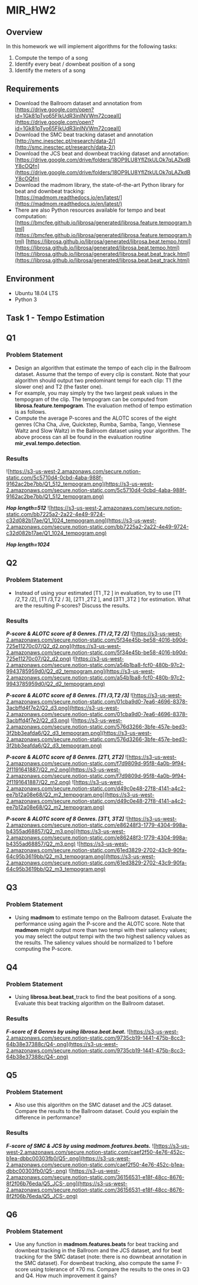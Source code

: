 # MIR_HW2

## Overview
In this homework we will implement algorithms for the following tasks: 
1. Compute the tempo of a song
2. Identify every beat / downbeat position of a song
3. Identify the meters of a song

## Requirements
- Download the Ballroom dataset and annotation from [https://drive.google.com/open?id=1Gk81pTyo65FIkUdR3inlNVWm72cqeaII](https://drive.google.com/open?id=1Gk81pTyo65FIkUdR3inlNVWm72cqeaII)
- Download the SMC beat tracking dataset and annotation [http://smc.inesctec.pt/research/data-2/](http://smc.inesctec.pt/research/data-2/)
- Download the JCS beat and downbeat tracking dataset and annotation: [https://drive.google.com/drive/folders/18OP9LU8YflZtkULOk7qLAZkdBY8cOQfn](https://drive.google.com/drive/folders/18OP9LU8YflZtkULOk7qLAZkdBY8cOQfn)
- Download the madmom library, the state-of-the-art Python library for beat and downbeat tracking: [https://madmom.readthedocs.io/en/latest/](https://madmom.readthedocs.io/en/latest/)
- There are also Python resources available for tempo and beat computation: [https://bmcfee.github.io/librosa/generated/librosa.feature.tempogram.html](https://bmcfee.github.io/librosa/generated/librosa.feature.tempogram.html) [https://librosa.github.io/librosa/generated/librosa.beat.tempo.html](https://librosa.github.io/librosa/generated/librosa.beat.tempo.html) [https://librosa.github.io/librosa/generated/librosa.beat.beat_track.html](https://librosa.github.io/librosa/generated/librosa.beat.beat_track.html)

## Environment
- Ubuntu 18.04 LTS
- Python 3

## Task 1 - Tempo Estimation

## Q1

### Problem Statement

- Design an algorithm that estimate the tempo of each clip in the Ballroom dataset. Assume that the tempo of every clip is constant. Note that your algorithm should output two predominant tempi for each clip: T1 (the slower one) and T2 (the faster one).
- For example, you may simply try the two largest peak values in the tempogram of the clip. The tempogram can be computed from **librosa.feature.tempogram**. The evaluation method of tempo estimation is as follows.
- Compute the average P-scores and the ALOTC scores of the eight genres (Cha Cha, Jive, Quickstep, Rumba, Samba, Tango, Viennese Waltz and Slow Waltz) in the Ballroom dataset using your algorithm. The above process can all be found in the evaluation routine **mir_eval.tempo.detection**.

### Results
![https://s3-us-west-2.amazonaws.com/secure.notion-static.com/5c5710d4-0cbd-4aba-988f-9162ac2be7bb/Q1_512_tempogram.png](https://s3-us-west-2.amazonaws.com/secure.notion-static.com/5c5710d4-0cbd-4aba-988f-9162ac2be7bb/Q1_512_tempogram.png)

***Hop length=512***
![https://s3-us-west-2.amazonaws.com/secure.notion-static.com/bb7225a2-2a22-4e49-9724-c32d082b17ae/Q1_1024_tempogram.png](https://s3-us-west-2.amazonaws.com/secure.notion-static.com/bb7225a2-2a22-4e49-9724-c32d082b17ae/Q1_1024_tempogram.png)

***Hop length=1024***

## Q2

### Problem Statement

- Instead of using your estimated [T1 ,T2 ] in evaluation, try to use [T1 /2,T2 /2], [T1 /3,T2 / 3], [2T1 ,2T2 ], and [3T1 ,3T2 ] for estimation. What are the resulting P-scores? Discuss the results.

### Results
***P-score & ALOTC score of 8 Genres. [T1 /2,T2 /2]***
![https://s3-us-west-2.amazonaws.com/secure.notion-static.com/5f34e45b-be58-4016-b90d-725e11270c07/Q2_d2.png](https://s3-us-west-2.amazonaws.com/secure.notion-static.com/5f34e45b-be58-4016-b90d-725e11270c07/Q2_d2.png)
![https://s3-us-west-2.amazonaws.com/secure.notion-static.com/a54b1ba8-fcf0-480b-97c2-9943785959d0/Q2_d2_tempogram.png](https://s3-us-west-2.amazonaws.com/secure.notion-static.com/a54b1ba8-fcf0-480b-97c2-9943785959d0/Q2_d2_tempogram.png)

***P-score & ALOTC score of 8 Genres. [T1 /3,T2 /3]***
![https://s3-us-west-2.amazonaws.com/secure.notion-static.com/01cba9d0-7ea6-4696-8378-3acbffd4f7e2/Q2_d3.png](https://s3-us-west-2.amazonaws.com/secure.notion-static.com/01cba9d0-7ea6-4696-8378-3acbffd4f7e2/Q2_d3.png)
![https://s3-us-west-2.amazonaws.com/secure.notion-static.com/576d3266-3bfe-457e-bed3-3f2bb3eafda6/Q2_d3_tempogram.png](https://s3-us-west-2.amazonaws.com/secure.notion-static.com/576d3266-3bfe-457e-bed3-3f2bb3eafda6/Q2_d3_tempogram.png)

***P-score & ALOTC score of 8 Genres. [2T1, 2T2]***
![https://s3-us-west-2.amazonaws.com/secure.notion-static.com/f7d9809d-95f8-4a0b-9f94-2f1191641887/Q2_m2.png](https://s3-us-west-2.amazonaws.com/secure.notion-static.com/f7d9809d-95f8-4a0b-9f94-2f1191641887/Q2_m2.png)
![https://s3-us-west-2.amazonaws.com/secure.notion-static.com/d49c0e48-27f8-4141-a4c2-ee7b12a08e68/Q2_m2_tempogram.png](https://s3-us-west-2.amazonaws.com/secure.notion-static.com/d49c0e48-27f8-4141-a4c2-ee7b12a08e68/Q2_m2_tempogram.png)

***P-score & ALOTC score of 8 Genres. [3T1, 3T2]***
![https://s3-us-west-2.amazonaws.com/secure.notion-static.com/e86248f3-1779-4304-998a-b4355ad68857/Q2_m3.png](https://s3-us-west-2.amazonaws.com/secure.notion-static.com/e86248f3-1779-4304-998a-b4355ad68857/Q2_m3.png)
![https://s3-us-west-2.amazonaws.com/secure.notion-static.com/61ed3829-2702-43c9-90fa-64c95b3619bb/Q2_m3_tempogram.png](https://s3-us-west-2.amazonaws.com/secure.notion-static.com/61ed3829-2702-43c9-90fa-64c95b3619bb/Q2_m3_tempogram.png)

## Q3

### Problem Statement

- Using **madmom** to estimate tempo on the Ballroom dataset. Evaluate the performance using again the P-score and the ALOTC score. Note that **madmom** might output more than two tempi with their saliency values; you may select the output tempi with the two highest saliency values as the results. The saliency values should be normalized to 1 before computing the P-score.

## Q4

### Problem Statement

- Using **librosa.beat.beat**_track to find the beat positions of a song. Evaluate this beat tracking algorithm on the Ballroom dataset.

### Results

***F-score of 8 Genres by using librosa.beat.beat.***
![https://s3-us-west-2.amazonaws.com/secure.notion-static.com/9735cb19-1441-475b-8cc3-64b38e37388c/Q4-.png](https://s3-us-west-2.amazonaws.com/secure.notion-static.com/9735cb19-1441-475b-8cc3-64b38e37388c/Q4-.png)

## Q5

### Problem Statement

- Also use this algorithm on the SMC dataset and the JCS dataset. Compare the results to the Ballroom dataset. Could you explain the difference in performance?

### Results

***F-score of SMC & JCS by using madmom.features.beats.***
![https://s3-us-west-2.amazonaws.com/secure.notion-static.com/caef2f50-4e76-452c-b1ea-dbbc00303fb0/Q5-.png](https://s3-us-west-2.amazonaws.com/secure.notion-static.com/caef2f50-4e76-452c-b1ea-dbbc00303fb0/Q5-.png)
![https://s3-us-west-2.amazonaws.com/secure.notion-static.com/36156531-e18f-48cc-8676-8f2f06b76eda/Q5_JCS-.png](https://s3-us-west-2.amazonaws.com/secure.notion-static.com/36156531-e18f-48cc-8676-8f2f06b76eda/Q5_JCS-.png)

## Q6

### Problem Statement

- Use any function in **madmom.features.beats** for beat tracking and downbeat tracking in the Ballroom and the JCS dataset, and for beat tracking for the SMC dataset (note: there is no downbeat annotation in the SMC dataset). For downbeat tracking, also compute the same F-score using tolerance of ±70 ms. Compare the results to the ones in Q3 and Q4. How much improvement it gains?





